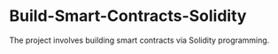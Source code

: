 # Build-Smart-Contracts-Solidity
The project involves building smart contracts via Solidity programming.
